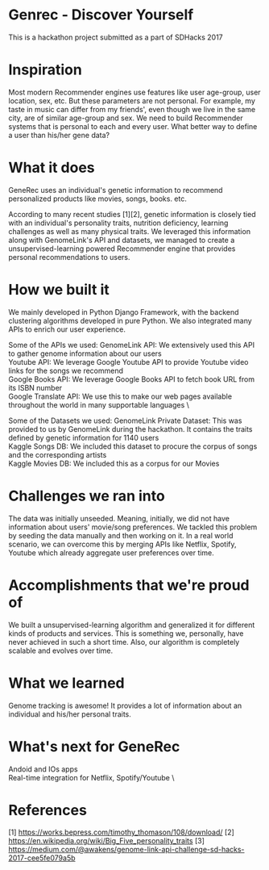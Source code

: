 # Genrec - Discover Yourself
This is a hackathon project submitted as a part of SDHacks 2017

# Inspiration
Most modern Recommender engines use features like user age-group, user location, sex, etc. But these parameters are not personal. For example, my taste in music can differ from my friends', even though we live in the same city, are of similar age-group and sex. We need to build Recommender systems that is personal to each and every user. What better way to define a user than his/her gene data?

# What it does
GeneRec uses an individual's genetic information to recommend personalized products like movies, songs, books. etc.

According to many recent studies [1][2], genetic information is closely tied with an individual's personality traits, nutrition deficiency, learning challenges as well as many physical traits. We leveraged this information along with GenomeLink's API and datasets, we managed to create a unsupervised-learning powered Recommender engine that provides personal recommendations to users.

# How we built it
We mainly developed in Python Django Framework, with the backend clustering algorithms developed in pure Python. We also integrated many APIs to enrich our user experience.

Some of the APIs we used: 
GenomeLink API: We extensively used this API to gather genome information about our users \
Youtube API: We leverage Google Youtube API to provide Youtube video links for the songs we recommend \
Google Books API: We leverage Google Books API to fetch book URL from its ISBN number \
Google Translate API: We use this to make our web pages available throughout the world in many supportable languages \

Some of the Datasets we used:
GenomeLink Private Dataset: This was provided to us by GenomeLink during the hackathon. It contains the traits defined by genetic information for 1140 users \
Kaggle Songs DB: We included this dataset to procure the corpus of songs and the corresponding artists \
Kaggle Movies DB: We included this as a corpus for our Movies

# Challenges we ran into
The data was initially unseeded. Meaning, initially, we did not have information about users' movie/song preferences. We tackled this problem by seeding the data manually and then working on it. In a real world scenario, we can overcome this by merging APIs like Netflix, Spotify, Youtube which already aggregate user preferences over time.

# Accomplishments that we're proud of
We built a unsupervised-learning algorithm and generalized it for different kinds of products and services. This is something we, personally, have never achieved in such a short time. Also, our algorithm is completely scalable and evolves over time.

# What we learned
Genome tracking is awesome! It provides a lot of information about an individual and his/her personal traits.

# What's next for GeneRec
Andoid and IOs apps \
Real-time integration for Netflix, Spotify/Youtube \


# References
[1] https://works.bepress.com/timothy_thomason/108/download/
[2] https://en.wikipedia.org/wiki/Big_Five_personality_traits
[3] https://medium.com/@awakens/genome-link-api-challenge-sd-hacks-2017-cee5fe079a5b
